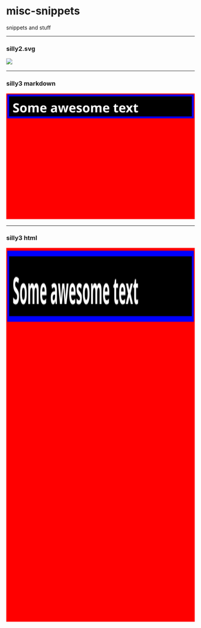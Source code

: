 # misc-snippets
snippets and stuff

---

### silly2.svg
![](silly2.svg)

---

### silly3 markdown 
![](silly3.svg)

---

<h3>silly3 html</h3>
<img src="silly3.svg" width="100%" height="1000">
